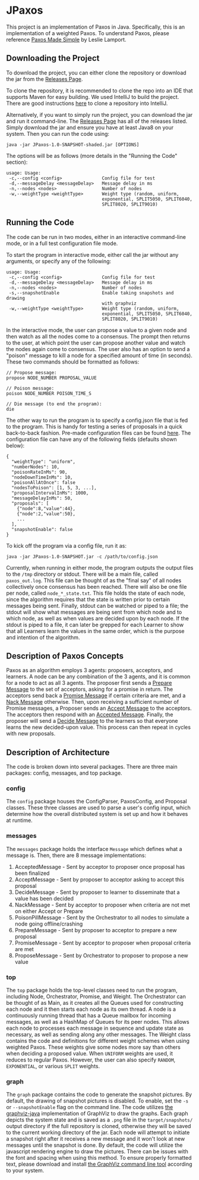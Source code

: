# JPaxos

This project is an implementation of Paxos in Java. Specifically, this is an implementation of a weighted Paxos. To understand Paxos, please reference [Paxos Made Simple](https://www.microsoft.com/en-us/research/uploads/prod/2016/12/paxos-simple-Copy.pdf) by Leslie Lamport.

## Downloading the Project
To download the project, you can either clone the repository or download the jar from the [Releases Page](https://github.com/rkbergsma/JPaxos/releases).  

To clone the repository, it is recommended to clone the repo into an IDE that supports Maven for easy building. We used IntelliJ to build the project. There are good instructions [here](https://www.jetbrains.com/help/idea/cloning-repository.html#clone_project_from_welcome_screen) to clone a repository into IntelliJ.  

Alternatively, if you want to simply run the project, you can download the jar and run it command-line. The [Releases Page](https://github.com/rkbergsma/JPaxos/releases) has all of the releases listed. Simply download the jar and ensure you have at least Java8 on your system. Then you can run the code using:
```
java -jar JPaxos-1.0-SNAPSHOT-shaded.jar [OPTIONS]
```

The options will be as follows (more details in the "Running the Code" section):
```
usage: Usage:
 -c,--config <config>               Config file for test
 -d,--messageDelay <messageDelay>   Message delay in ms
 -n,--nodes <nodes>                 Number of nodes
 -w,--weightType <weightType>       Weight type (random, uniform,
                                    exponential, SPLIT5050, SPLIT6040,
                                    SPLIT8020, SPLIT9010)
```

## Running the Code
The code can be run in two modes, either in an interactive command-line mode, or in a full test configuration file mode.  

To start the program in interactive mode, either call the jar without any arguments, or specify any of the following:
```
usage: Usage:                                                          
 -c,--config <config>               Config file for test               
 -d,--messageDelay <messageDelay>   Message delay in ms                
 -n,--nodes <nodes>                 Number of nodes                    
 -s,--snapshotEnable                Enable taking snapshots and drawing
                                    with graphviz                      
 -w,--weightType <weightType>       Weight type (random, uniform,      
                                    exponential, SPLIT5050, SPLIT6040, 
                                    SPLIT8020, SPLIT9010)
```

In the interactive mode, the user can propose a value to a given node and then watch as all the nodes come to a consensus. The prompt then returns to the user, at which point the user can propose another value and watch the nodes again come to consensus. The user also has an option to send a "poison" message to kill a node for a specified amount of time (in seconds). These two commands should be formatted as follows:
```
// Propose message:
propose NODE_NUMBER PROPOSAL_VALUE

// Poison message:
poison NODE_NUMBER POISON_TIME_S

// Die message (to end the program):
die
```

The other way to run the program is to specify a config.json file that is fed to the program. This is handy for testing a series of proposals in a quick back-to-back fashion. Pre-made configuration files can be found [here](https://github.com/rkbergsma/JPaxos/tree/master/testConfigs). The configuration file can have any of the following fields (defaults shown below):
```
{
  "weightType": "uniform",
  "numberNodes": 10,
  "poisonRateInMs": 90,
  "nodeDownTimeInMs": 10,
  "poisonAllAtOnce": false
  "nodesToPoison": [1, 5, 3, ...],
  "proposalIntervalInMs": 1000,
  "messageDelayInMs": 50,
  "proposals": [
    {"node":8,"value":44},
    {"node":2,"value":50},
    ...
  ],
  "snapshotEnable": false
}
```

To kick off the program via a config file, run it as:
```
java -jar JPaxos-1.0-SNAPSHOT.jar -c /path/to/config.json
```

Currently, when running in either mode, the program outputs the output files to the `/tmp` directory or stdout. There will be a main file, called `paxos_out.log`. This file can be thought of as the "final say" of all nodes collectively once consensus has been reached. There will also be one file per node, called `node_*_state.txt`. This file holds the state of each node, since the algorithm requires that the state is written prior to certain messages being sent. Finally, stdout can be watched or piped to a file; the stdout will show what messages are being sent from which node and to which node, as well as when values are decided upon by each node. If the stdout is piped to a file, it can later be grepped for each Learner to show that all Learners learn the values in the same order, which is the purpose and intention of the algorithm.

## Description of Paxos Concepts
Paxos as an algorithm employs 3 agents: proposers, acceptors, and learners. A node can be any combination of the 3 agents, and it is common for a node to act as all 3 agents. The proposer first sends a [Prepare Message](https://github.com/rkbergsma/JPaxos/blob/master/src/main/java/messages/PrepareMessage.java) to the set of acceptors, asking for a promise in return. The acceptors send back a [Promise Message](https://github.com/rkbergsma/JPaxos/blob/master/src/main/java/messages/PromiseMessage.java) if certain criteria are met, and a [Nack Message](https://github.com/rkbergsma/JPaxos/blob/master/src/main/java/messages/NackMessage.java) otherwise. Then, upon receiving a sufficient number of Promise messages, a Proposer sends an [Accept Message](https://github.com/rkbergsma/JPaxos/blob/master/src/main/java/messages/AcceptMessage.java) to the acceptors. The acceptors then respond with an [Accepted Message](https://github.com/rkbergsma/JPaxos/blob/master/src/main/java/messages/AcceptedMessage.java). Finally, the proposer will send a [Decide Message](https://github.com/rkbergsma/JPaxos/blob/master/src/main/java/messages/DecideMessage.java) to the learners so that everyone learns the new decided-upon value. This process can then repeat in cycles with new proposals.

## Description of Architecture
The code is broken down into several packages. There are three main packages: config, messages, and top package.  

### config
The `config` package houses the ConfigParser, PaxosConfig, and Proposal classes. These three classes are used to parse a user's config input, which determine how the overall distributed system is set up and how it behaves at runtime.

### messages
The `messages` package holds the interface `Message` which defines what a message is. Then, there are 8 message implementations:
1. AcceptedMessage - Sent by acceptor to proposer once proposal has been finalized
2. AcceptMessage - Sent by proposer to acceptor asking to accept this proposal
3. DecideMessage - Sent by proposer to learner to disseminate that a value has been decided
4. NackMessage - Sent by acceptor to proposer when criteria are not met on either Accept or Prepare
5. PoisonPillMessage - Sent by the Orchestrator to all nodes to simulate a node going offline/crashing
6. PrepareMessage - Sent by proposer to acceptor to prepare a new proposal
7. PromiseMessage - Sent by acceptor to proposer when proposal criteria are met
8. ProposeMessage - Sent by Orchestrator to proposer to propose a new value

### top
The `top` package holds the top-level classes need to run the program, including Node, Orchestrator, Promise, and Weight. The Orchestrator can be thought of as Main, as it creates all the Queues used for constructing each node and it then starts each node as its own thread. A node is a continuously running thread that has a Queue mailbox for incoming messages, as well as a HashMap of Queues for its peer nodes. This allows each node to processes each message in sequence and update state as necessary, as well as sending along any other messages. The Weight class contains the code and definitions for different weight schemes when using weighted Paxos. These weights give some nodes more say than others when deciding a proposed value. When `UNIFORM` weights are used, it reduces to regular Paxos. However, the user can also specify `RANDOM`, `EXPONENTIAL`, or various `SPLIT` weights.

### graph
The `graph` package contains the code to generate the snapshot pictures. By default, the drawing of snapshot pictures is disabled. To enable, set the `-s` or `--snapshotEnable` flag on the command line. The code utilizes [the graphviz-java](https://github.com/nidi3/graphviz-java) implementation of GraphViz to draw the graphs. Each graph depicts the system state and is saved as a `.png` file in the `target/snapshots/` output directory if the full repository is cloned, otherwise they will be saved to the current working directory of the jar. Each node will attempt to initiate a snapshot right after it receives a new message and it won't look at new messages until the snapshot is done. By default, the code will utilize the javascript rendering engine to draw the pictures. There can be issues with the font and spacing when using this method. To ensure properly formatted text, please download and install [the GraphViz command line tool](https://graphviz.org/download/) according to your system.
